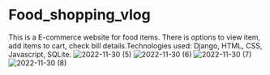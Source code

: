 # Food_shopping_vlog
This is a E-commerce website for food items. There is options to view item, add items to cart, check bill details.Technologies used: Django, HTML, CSS, Javascript, SQLite.
![2022-11-30 (5)](https://user-images.githubusercontent.com/107610205/205089900-b6e13d7e-e403-4728-b1d4-4de0959cae86.png)
![2022-11-30 (6)](https://user-images.githubusercontent.com/107610205/205089936-eddb27c2-16ca-4467-b392-8a8d6c9a0608.png)
![2022-11-30 (7)](https://user-images.githubusercontent.com/107610205/205089962-a0ac0917-a224-4532-a55a-261a76ab06bb.png)
![2022-11-30 (8)](https://user-images.githubusercontent.com/107610205/205089992-99b345c0-fcd3-4bbd-956a-abde68c6e516.png)
